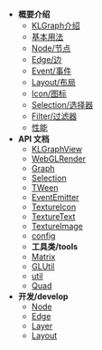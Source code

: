 - **概要介绍**
    - [KLGraph介绍](zh-cn/README.md)
    - [基本用法](zh-cn/general/usage.md)
    - [Node/节点](zh-cn/general/node.md)
    - [Edge/边](zh-cn/general/edge.md)
    - [Event/事件](zh-cn/general/event.md)
    - [Layout/布局](zh-cn/general/layout.md)
    - [Icon/图标](zh-cn/general/icon.md)
    - [Selection/选择器](zh-cn/general/selection.md)
    - [Filter/过滤器](zh-cn/general/filter.md)
    - [性能](zh-cn/general/performance.md)
- **API 文档**
    - [KLGraphView](zh-cn/api/KLgraphView.md)
    - [WebGLRender](zh-cn/api/webglRender.md)
    - [Graph](zh-cn/started.md)
    - [Selection](zh-cn/started.md)
    - [TWeen](zh-cn/started.md)
    - [EventEmitter](zh-cn/started.md)
    - [TextureIcon](zh-cn/started.md)
    - [TextureText](zh-cn/started.md)
    - [TextureImage](zh-cn/started.md)
    - [config](zh-cn/started.md)
    - **工具类/tools**
    - [Matrix](zh-cn/api/matrix.md)
    - [GLUtil](zh-cn/started.md)
    - [util](zh-cn/started.md)
    - [Quad](zh-cn/started.md)
- **开发/develop**
    - [Node](zh-cn/started.md)
    - [Edge](zh-cn/started.md)
    - [Layer](zh-cn/started.md)
    - [Layout](zh-cn/started.md)



